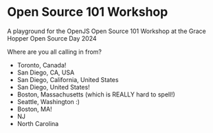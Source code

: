 # Open Source 101 Workshop
A playground for the OpenJS Open Source 101 Workshop at the Grace Hopper Open Source Day 2024

Where are you all calling in from?
- Toronto, Canada!
- San Diego, CA, USA
- San Diego, California, United States
- San Diego, United States!
- Boston, Massachusetts (which is REALLY hard to spell!)
- Seattle, Washington :)
- Boston, MA!
- NJ
- North Carolina
